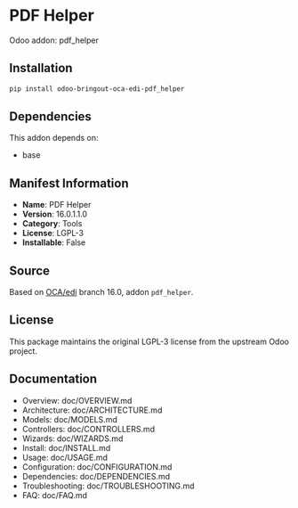 # PDF Helper

Odoo addon: pdf_helper

## Installation

```bash
pip install odoo-bringout-oca-edi-pdf_helper
```

## Dependencies

This addon depends on:
- base

## Manifest Information

- **Name**: PDF Helper
- **Version**: 16.0.1.1.0
- **Category**: Tools
- **License**: LGPL-3
- **Installable**: False

## Source

Based on [OCA/edi](https://github.com/OCA/edi) branch 16.0, addon `pdf_helper`.

## License

This package maintains the original LGPL-3 license from the upstream Odoo project.

## Documentation

- Overview: doc/OVERVIEW.md
- Architecture: doc/ARCHITECTURE.md
- Models: doc/MODELS.md
- Controllers: doc/CONTROLLERS.md
- Wizards: doc/WIZARDS.md
- Install: doc/INSTALL.md
- Usage: doc/USAGE.md
- Configuration: doc/CONFIGURATION.md
- Dependencies: doc/DEPENDENCIES.md
- Troubleshooting: doc/TROUBLESHOOTING.md
- FAQ: doc/FAQ.md

